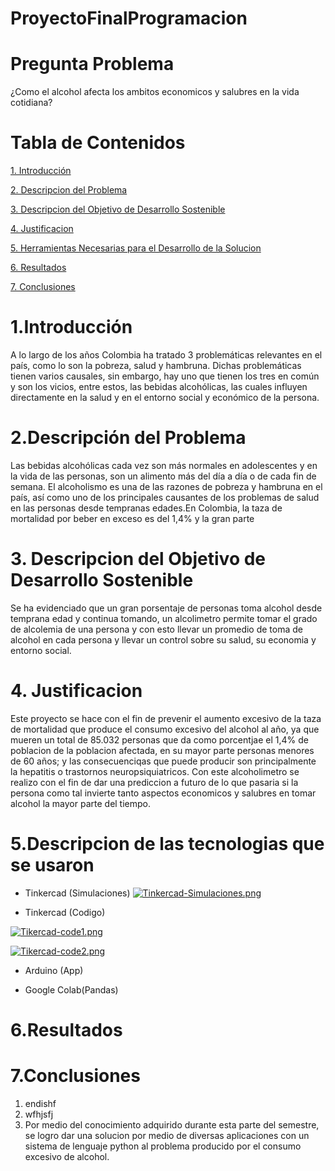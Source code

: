 # ProyectoFinalProgramacion
# Pregunta Problema
¿Como el alcohol afecta los ambitos economicos y salubres en la vida cotidiana?
# Tabla de Contenidos
[1. Introducción](#introducción)

[2. Descripcion del Problema](#descripcion-del-problema)

[3. Descripcion del Objetivo de Desarrollo Sostenible](#descripcion-del-objetivo-de-desarrollo-sostenible)

[4. Justificacion](#justificacion)

[5. Herramientas Necesarias para el Desarrollo de la Solucion](#herramientas-necesarias-para-el-desarrollo-de-la-solucion)

[6. Resultados](#resultados)

[7. Conclusiones](#conclusiones)

# 1.Introducción
A lo largo de los años Colombia ha tratado 3 problemáticas relevantes en el país, como lo son la pobreza, salud y hambruna. Dichas problemáticas tienen varios causales, sin embargo, hay uno que tienen los tres en común y son los vicios, entre estos, las bebidas alcohólicas, las cuales influyen directamente en la salud y en el entorno social y económico de la persona.  
# 2.Descripción del Problema
Las bebidas alcohólicas cada vez son más normales en adolescentes y en la vida de las personas, son un alimento más del día a día o de cada fin de semana. El alcoholismo es una de las razones de pobreza y hambruna en el país, así como uno de los principales causantes de los problemas de salud en las personas desde tempranas edades.En Colombia, la taza de mortalidad por beber en exceso es del 1,4% y la gran parte 
# 3. Descripcion del Objetivo de Desarrollo Sostenible
Se ha evidenciado que un gran porsentaje de personas toma alcohol desde temprana edad y continua tomando, un alcolimetro permite tomar el grado de alcolemia de una persona y con esto llevar un promedio de toma de alcohol en cada persona y llevar un control sobre su salud, su economia y entorno social.
# 4. Justificacion
Este proyecto se hace con el fin de prevenir el aumento excesivo de la taza de mortalidad que produce el consumo excesivo del alcohol al año, ya que mueren un total de 85.032 personas que da como porcentjae el 1,4% de poblacion de la poblacion afectada, en su mayor parte personas menores de 60 años; y las consecuenciqas que puede producir son principalmente la hepatitis o trastornos neuropsiquiatricos. Con este alcoholimetro se realizo con el fin de dar una prediccion a futuro de lo que pasaria si la persona como tal invierte tanto aspectos economicos y salubres en tomar alcohol la mayor parte del tiempo. 

# 5.Descripcion de las tecnologias que se usaron
- Tinkercad (Simulaciones)
[![Tinkercad-Simulaciones.png](https://i.postimg.cc/qRS5N4Rg/Tinkercad-Simulaciones.png)](https://postimg.cc/bD0TMX1j)

- Tinkercad (Codigo)

[![Tikercad-code1.png](https://i.postimg.cc/DzDgg5KM/Tikercad-code1.png)](https://postimg.cc/SX6CQ6R6)

[![Tikercad-code2.png](https://i.postimg.cc/zBgkPWzX/Tikercad-code2.png)](https://postimg.cc/hzKxXXQH)
- Arduino (App)

- Google Colab(Pandas)


# 6.Resultados


# 7.Conclusiones
1. endishf
2. wfhjsfj
3. Por medio del conocimiento adquirido durante esta parte del semestre, se logro dar una solucion por medio de diversas aplicaciones con un sistema de lenguaje python al problema producido por el consumo excesivo de alcohol.


